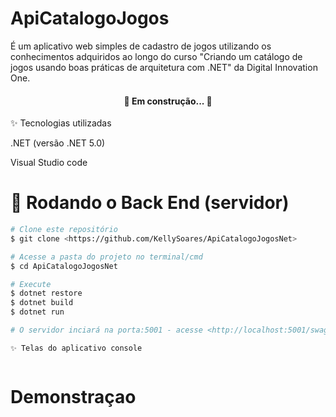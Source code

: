 # ApiCatalogoJogos

É um aplicativo web simples de cadastro de jogos utilizando os conhecimentos adquiridos ao longo do curso "Criando um catálogo de jogos usando boas práticas de arquitetura com .NET" da Digital Innovation One.

<h4 align="center"> 
	🚧  Em construção...  🚧
</h4>

✨ Tecnologias utilizadas

.NET (versão .NET 5.0)

Visual Studio code

# 🎲 Rodando o Back End (servidor)

```bash
# Clone este repositório
$ git clone <https://github.com/KellySoares/ApiCatalogoJogosNet>

# Acesse a pasta do projeto no terminal/cmd
$ cd ApiCatalogoJogosNet

# Execute
$ dotnet restore
$ dotnet build
$ dotnet run

# O servidor inciará na porta:5001 - acesse <http://localhost:5001/swagger/index.html>

✨ Telas do aplicativo console



```

# Demonstraçao
